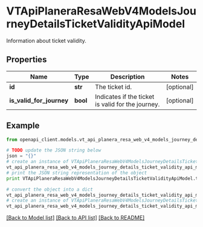 # VTApiPlaneraResaWebV4ModelsJourneyDetailsTicketValidityApiModel

Information about ticket validity.

## Properties
Name | Type | Description | Notes
------------ | ------------- | ------------- | -------------
**id** | **str** | The ticket id. | [optional] 
**is_valid_for_journey** | **bool** | Indicates if the ticket is valid for the journey. | [optional] 

## Example

```python
from openapi_client.models.vt_api_planera_resa_web_v4_models_journey_details_ticket_validity_api_model import VTApiPlaneraResaWebV4ModelsJourneyDetailsTicketValidityApiModel

# TODO update the JSON string below
json = "{}"
# create an instance of VTApiPlaneraResaWebV4ModelsJourneyDetailsTicketValidityApiModel from a JSON string
vt_api_planera_resa_web_v4_models_journey_details_ticket_validity_api_model_instance = VTApiPlaneraResaWebV4ModelsJourneyDetailsTicketValidityApiModel.from_json(json)
# print the JSON string representation of the object
print VTApiPlaneraResaWebV4ModelsJourneyDetailsTicketValidityApiModel.to_json()

# convert the object into a dict
vt_api_planera_resa_web_v4_models_journey_details_ticket_validity_api_model_dict = vt_api_planera_resa_web_v4_models_journey_details_ticket_validity_api_model_instance.to_dict()
# create an instance of VTApiPlaneraResaWebV4ModelsJourneyDetailsTicketValidityApiModel from a dict
vt_api_planera_resa_web_v4_models_journey_details_ticket_validity_api_model_form_dict = vt_api_planera_resa_web_v4_models_journey_details_ticket_validity_api_model.from_dict(vt_api_planera_resa_web_v4_models_journey_details_ticket_validity_api_model_dict)
```
[[Back to Model list]](../README.md#documentation-for-models) [[Back to API list]](../README.md#documentation-for-api-endpoints) [[Back to README]](../README.md)


